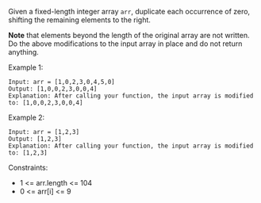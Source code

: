 Given a fixed-length integer array `arr`, duplicate each occurrence of zero, 
shifting the remaining elements to the right.

**Note** that elements beyond the length of the original array are not written. 
Do the above modifications to the input array in place and do not return anything.

Example 1:
```
Input: arr = [1,0,2,3,0,4,5,0]
Output: [1,0,0,2,3,0,0,4]
Explanation: After calling your function, the input array is modified to: [1,0,0,2,3,0,0,4]
```

Example 2:
```
Input: arr = [1,2,3]
Output: [1,2,3]
Explanation: After calling your function, the input array is modified to: [1,2,3]
```

Constraints:
- 1 <= arr.length <= 104
- 0 <= arr[i] <= 9
